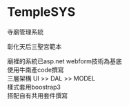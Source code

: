 # TempleSYS
 寺廟管理系統
 
 彰化天后三聖宮範本


廟裡的系統已asp.net webform技術為基底
<br/>
使用牛南產code撰寫
<br/>
三層架構   UI >> DAL >> MODEL<br/>
樣式套用boostrap3<br/>
搭配自有共用套件撰寫<br/>


